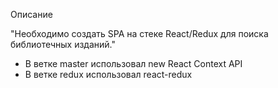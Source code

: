 Описание

"Необходимо создать SPA на стеке React/Redux для поиска библиотечных изданий."

- В ветке master использовал new React Context API
- В ветке redux использовал react-redux
